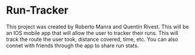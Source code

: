 # Run-Tracker
This project was created by Roberto Manra and Quentin Rivest. This will be an IOS mobile app that will allow the user to tracker their runs. This will track the route the user took, distance covered, time, etc. You can also connet with friends through the app to share run stats. 
